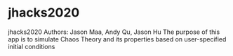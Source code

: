 # jhacks2020
jhacks2020
Authors: Jason Maa, Andy Qu, Jason Hu
The purpose of this app is to simulate Chaos Theory and its properties based on user-specified initial conditions